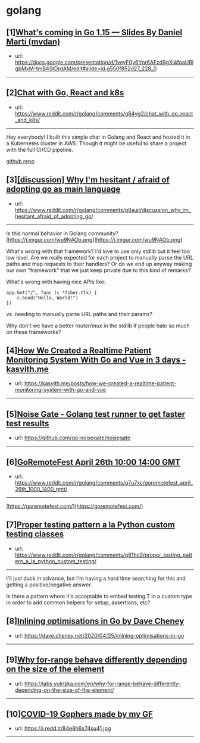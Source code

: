 # golang
## [1][What's coming in Go 1.15 — Slides By Daniel Martí (mvdan)](https://www.reddit.com/r/golang/comments/g8d8jk/whats_coming_in_go_115_slides_by_daniel_martí/)
- url: https://docs.google.com/presentation/d/1veyF0y6Ynr6AFzd9gXi4foaURlgbMxM-tmB4StDrdAM/edit#slide=id.g550f852d27_228_0
---

## [2][Chat with Go, React and k8s](https://www.reddit.com/r/golang/comments/g84yg2/chat_with_go_react_and_k8s/)
- url: https://www.reddit.com/r/golang/comments/g84yg2/chat_with_go_react_and_k8s/
---
Hey everybody! 
I built this simple chat in Golang and React and hosted it in a Kubernetes cluster in AWS. 
Though it might be useful to share a project with the full CI/CD pipeline.

[github repo](https://github.com/leartgjoni/go-chat-api)
## [3][[discussion] Why I'm hesitant / afraid of adopting go as main language](https://www.reddit.com/r/golang/comments/g8aujj/discussion_why_im_hesitant_afraid_of_adopting_go/)
- url: https://www.reddit.com/r/golang/comments/g8aujj/discussion_why_im_hesitant_afraid_of_adopting_go/
---
Is this normal behavior in Golang community? [https://i.imgur.com/wu9NAOb.png](https://i.imgur.com/wu9NAOb.png)

What's wrong with that framework? I'd love to use only stdlib but it feel too low level. Are we really expected for each project to manually parse the URL paths and map requests to their handlers? Or do we end up anyway making our own "framework" that we just keep private due to this kind of remarks?

What's wrong with having nice APIs like:

    app.Get("/", func (c *fiber.Ctx) {
        c.Send("Hello, World!")
    })

vs. needing to manually parse URL paths and their params?

Why don't we have a better router/mux in the stdlib if people hate so much on these frameworks?
## [4][How We Created a Realtime Patient Monitoring System With Go and Vue in 3 days - kasvith.me](https://www.reddit.com/r/golang/comments/g7px4d/how_we_created_a_realtime_patient_monitoring/)
- url: https://kasvith.me/posts/how-we-created-a-realtime-patient-monitoring-system-with-go-and-vue
---

## [5][Noise Gate - Golang test runner to get faster test results](https://www.reddit.com/r/golang/comments/g8b4br/noise_gate_golang_test_runner_to_get_faster_test/)
- url: https://github.com/go-noisegate/noisegate
---

## [6][GoRemoteFest April 26th 10:00 14:00 GMT](https://www.reddit.com/r/golang/comments/g7u7xc/goremotefest_april_26th_1000_1400_gmt/)
- url: https://www.reddit.com/r/golang/comments/g7u7xc/goremotefest_april_26th_1000_1400_gmt/
---
[https://goremotefest.com/](https://goremotefest.com/)
## [7][Proper testing pattern a la Python custom testing classes](https://www.reddit.com/r/golang/comments/g81hc0/proper_testing_pattern_a_la_python_custom_testing/)
- url: https://www.reddit.com/r/golang/comments/g81hc0/proper_testing_pattern_a_la_python_custom_testing/
---
I'll just duck in advance, but I'm having a hard time searching for this and getting a positive/negative answer.

Is there a pattern where it's acceptable to embed testing.T in a custom type in order to add common helpers for setup, assertions, etc?
## [8][Inlining optimisations in Go by Dave Cheney](https://www.reddit.com/r/golang/comments/g7pvp3/inlining_optimisations_in_go_by_dave_cheney/)
- url: https://dave.cheney.net/2020/04/25/inlining-optimisations-in-go
---

## [9][Why for-range behave differently depending on the size of the element](https://www.reddit.com/r/golang/comments/g7wgir/why_forrange_behave_differently_depending_on_the/)
- url: https://labs.yulrizka.com/en/why-for-range-behave-differently-depending-on-the-size-of-the-element/
---

## [10][COVID-19 Gophers made by my GF](https://www.reddit.com/r/golang/comments/g79py7/covid19_gophers_made_by_my_gf/)
- url: https://i.redd.it/84e8h6x74su41.jpg
---

